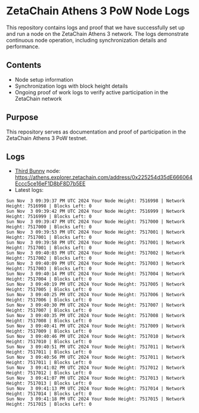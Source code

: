 # ZetaChain Athens 3 PoW Node Logs
This repository contains logs and proof that we have successfully set up and run a node on the ZetaChain Athens 3 network. The logs demonstrate continuous node operation, including synchronization details and performance.

## Contents
- Node setup information
- Synchronization logs with block height details
- Ongoing proof of work logs to verify active participation in the ZetaChain network

## Purpose
This repository serves as documentation and proof of participation in the ZetaChain Athens 3 PoW testnet.

## Logs

- [Third Bunny](https://thirdbunny.xyz/) node: https://athens.explorer.zetachain.com/address/0x225254d35dE666064Eccc5ce16eF1D8bF8D7b5EE
- Latest logs:
```
Sun Nov  3 09:39:37 PM UTC 2024 Your Node Height: 7516998 | Network Height: 7516998 | Blocks Left: 0
Sun Nov  3 09:39:42 PM UTC 2024 Your Node Height: 7516999 | Network Height: 7516999 | Blocks Left: 0
Sun Nov  3 09:39:47 PM UTC 2024 Your Node Height: 7517000 | Network Height: 7517000 | Blocks Left: 0
Sun Nov  3 09:39:53 PM UTC 2024 Your Node Height: 7517001 | Network Height: 7517001 | Blocks Left: 0
Sun Nov  3 09:39:58 PM UTC 2024 Your Node Height: 7517001 | Network Height: 7517001 | Blocks Left: 0
Sun Nov  3 09:40:03 PM UTC 2024 Your Node Height: 7517002 | Network Height: 7517002 | Blocks Left: 0
Sun Nov  3 09:40:09 PM UTC 2024 Your Node Height: 7517003 | Network Height: 7517003 | Blocks Left: 0
Sun Nov  3 09:40:14 PM UTC 2024 Your Node Height: 7517004 | Network Height: 7517004 | Blocks Left: 0
Sun Nov  3 09:40:19 PM UTC 2024 Your Node Height: 7517005 | Network Height: 7517005 | Blocks Left: 0
Sun Nov  3 09:40:25 PM UTC 2024 Your Node Height: 7517006 | Network Height: 7517006 | Blocks Left: 0
Sun Nov  3 09:40:30 PM UTC 2024 Your Node Height: 7517007 | Network Height: 7517007 | Blocks Left: 0
Sun Nov  3 09:40:35 PM UTC 2024 Your Node Height: 7517008 | Network Height: 7517008 | Blocks Left: 0
Sun Nov  3 09:40:41 PM UTC 2024 Your Node Height: 7517009 | Network Height: 7517009 | Blocks Left: 0
Sun Nov  3 09:40:46 PM UTC 2024 Your Node Height: 7517010 | Network Height: 7517010 | Blocks Left: 0
Sun Nov  3 09:40:51 PM UTC 2024 Your Node Height: 7517011 | Network Height: 7517011 | Blocks Left: 0
Sun Nov  3 09:40:56 PM UTC 2024 Your Node Height: 7517011 | Network Height: 7517011 | Blocks Left: 0
Sun Nov  3 09:41:02 PM UTC 2024 Your Node Height: 7517012 | Network Height: 7517012 | Blocks Left: 0
Sun Nov  3 09:41:07 PM UTC 2024 Your Node Height: 7517013 | Network Height: 7517013 | Blocks Left: 0
Sun Nov  3 09:41:13 PM UTC 2024 Your Node Height: 7517014 | Network Height: 7517014 | Blocks Left: 0
Sun Nov  3 09:41:18 PM UTC 2024 Your Node Height: 7517015 | Network Height: 7517015 | Blocks Left: 0
```
